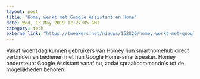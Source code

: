 ```yaml
---
layout: post
title: "Homey werkt met Google Assistant en Home"
date: Wed, 15 May 2019 12:27:05 GMT
category: tech
externe_link: "https://tweakers.net/nieuws/152826/homey-werkt-met-google-assistant-en-home.html"
---
```


Vanaf woensdag kunnen gebruikers van Homey hun smarthomehub direct verbinden en bedienen met hun Google Home-smartspeaker. Homey ondersteunt Google Assistant vanaf nu, zodat spraakcommando's tot de mogelijkheden behoren.<img src="http://feeds.feedburner.com/~r/tweakers/mixed/~4/7QA5MXAAht8" height="1" width="1" alt=""/>

